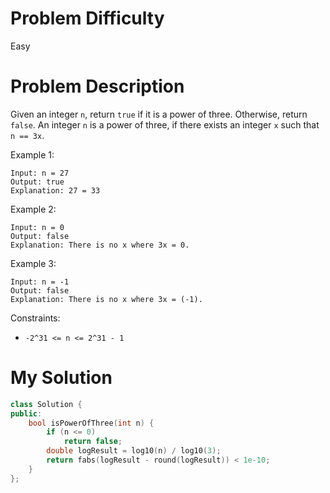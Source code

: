 # Problem Difficulty
Easy

# Problem Description
Given an integer `n`, return `true` if it is a power of three. Otherwise, return `false`.
An integer `n` is a power of three, if there exists an integer `x` such that `n == 3x`.

 Example 1:
```
Input: n = 27
Output: true
Explanation: 27 = 33
```
Example 2:
```
Input: n = 0
Output: false
Explanation: There is no x where 3x = 0.
```
Example 3:
```
Input: n = -1
Output: false
Explanation: There is no x where 3x = (-1).
 ```

Constraints:
- `-2^31 <= n <= 2^31 - 1`

# My Solution

```cpp
class Solution {
public:
    bool isPowerOfThree(int n) {
        if (n <= 0)
            return false;
        double logResult = log10(n) / log10(3);
        return fabs(logResult - round(logResult)) < 1e-10; 
    }
};
```
